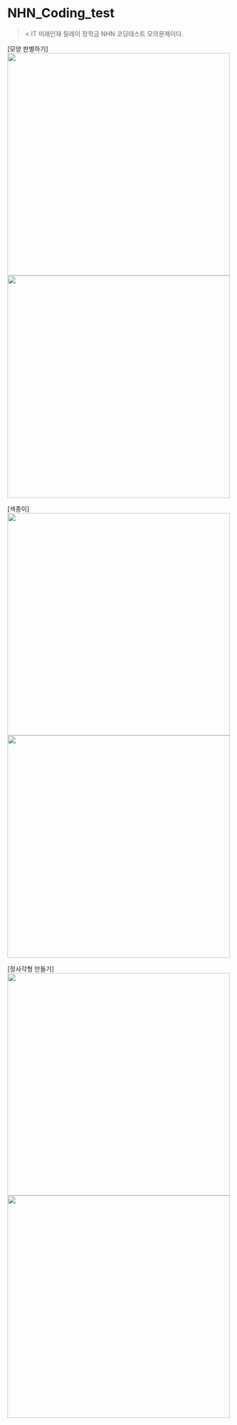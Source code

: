 # NHN_Coding_test
>&lt;
IT 미래인재 릴레이 장학금 NHN 코딩테스트 모의문제이다.

[모양 판별하기] \
<img src= "https://github.com/park-sangeun/NHN_Coding_test/assets/90459890/b0996f51-6365-4a9c-8c33-791e2c238224" width="500">
<img src="https://github.com/park-sangeun/NHN_Coding_test/assets/90459890/584fdd51-a128-4b83-9dbe-b0fc56885c0e" width="500"> 

[색종이] \
<img src="https://github.com/park-sangeun/NHN_Coding_test/assets/90459890/af5ca06c-66ad-4e9e-bc72-cda83d979fac" width="500">
<img src="https://github.com/park-sangeun/NHN_Coding_test/assets/90459890/5fbf6fc9-21f9-4ce2-acc9-e4e299b81c5f" width="500"> 

[정사각형 만들기] \
<img src="https://github.com/park-sangeun/NHN_Coding_test/assets/90459890/d96c499c-9a8f-48a9-affa-7be65730c8cc" width="500">
<img src="https://github.com/park-sangeun/NHN_Coding_test/assets/90459890/7e5247d5-7430-4df5-a2a5-639d747e4653" width="500"> 


